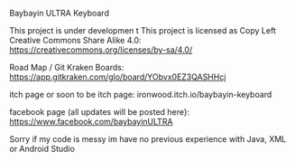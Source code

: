 Baybayin ULTRA Keyboard

This project is under developmen
t
This project is licensed as Copy Left Creative Commons Share Alike 4.0: https://creativecommons.org/licenses/by-sa/4.0/

Road Map / Git Kraken Boards:
https://app.gitkraken.com/glo/board/YObvx0EZ3QASHHcj

itch page or soon to be itch page:
ironwood.itch.io/baybayin-keyboard

facebook page (all updates will be posted here}:
https://www.facebook.com/baybayinULTRA


Sorry if my code is messy im have no previous experience with Java, XML or Android Studio
